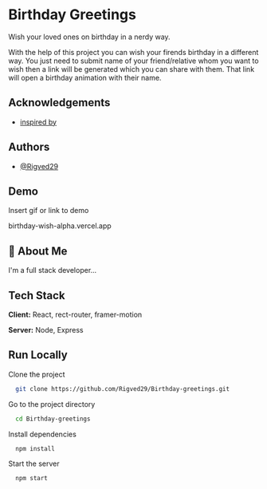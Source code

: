 
# Birthday Greetings

Wish your loved ones on birthday in a nerdy way.

With the help of this project you can wish your firends birthday in a different way. You just need to submit name of your friend/relative whom you want to wish then a link will be generated which you can share with them. That link will open a birthday animation with their name.


## Acknowledgements


 - [inspired by](https://github.com/faahim/happy-birthday)


## Authors

- [@Rigved29](https://github.com/Rigved29)


## Demo

Insert gif or link to demo

birthday-wish-alpha.vercel.app
## 🚀 About Me
I'm a full stack developer...


## Tech Stack

**Client:** React, rect-router, framer-motion

**Server:** Node, Express


## Run Locally

Clone the project

```bash
  git clone https://github.com/Rigved29/Birthday-greetings.git
```

Go to the project directory

```bash
  cd Birthday-greetings
```

Install dependencies

```bash
  npm install
```

Start the server

```bash
  npm start
```

